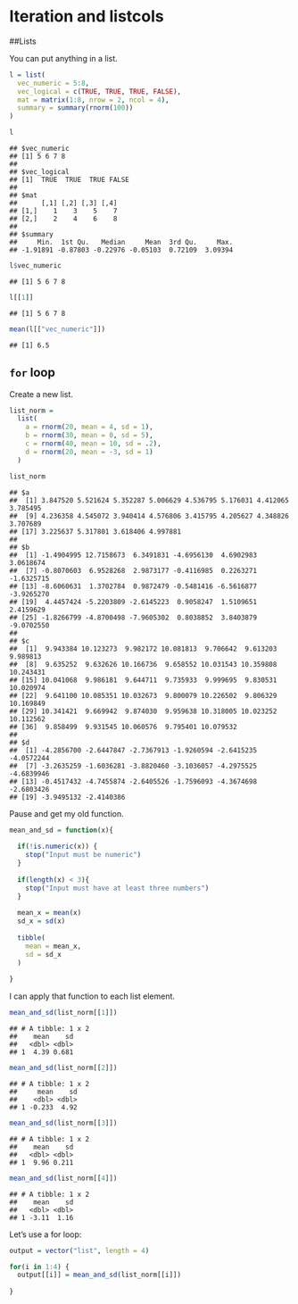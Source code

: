 Iteration and listcols
================

\#\#Lists

You can put anything in a list.

``` r
l = list(
  vec_numeric = 5:8,
  vec_logical = c(TRUE, TRUE, TRUE, FALSE),
  mat = matrix(1:8, nrow = 2, ncol = 4),
  summary = summary(rnorm(100))
)
```

``` r
l
```

    ## $vec_numeric
    ## [1] 5 6 7 8
    ## 
    ## $vec_logical
    ## [1]  TRUE  TRUE  TRUE FALSE
    ## 
    ## $mat
    ##      [,1] [,2] [,3] [,4]
    ## [1,]    1    3    5    7
    ## [2,]    2    4    6    8
    ## 
    ## $summary
    ##     Min.  1st Qu.   Median     Mean  3rd Qu.     Max. 
    ## -1.91891 -0.87803 -0.22976 -0.05103  0.72109  3.09394

``` r
l$vec_numeric
```

    ## [1] 5 6 7 8

``` r
l[[1]]
```

    ## [1] 5 6 7 8

``` r
mean(l[["vec_numeric"]])
```

    ## [1] 6.5

## `for` loop

Create a new list.

``` r
list_norm =
  list(
    a = rnorm(20, mean = 4, sd = 1),
    b = rnorm(30, mean = 0, sd = 5),
    c = rnorm(40, mean = 10, sd = .2),
    d = rnorm(20, mean = -3, sd = 1)
  )
```

``` r
list_norm
```

    ## $a
    ##  [1] 3.847520 5.521624 5.352287 5.006629 4.536795 5.176031 4.412065 3.785495
    ##  [9] 4.236358 4.545072 3.940414 4.576806 3.415795 4.205627 4.348826 3.707689
    ## [17] 3.225637 5.317801 3.618406 4.997881
    ## 
    ## $b
    ##  [1] -1.4904995 12.7158673  6.3491831 -4.6956130  4.6902983  3.0618674
    ##  [7] -0.8070603  6.9528268  2.9873177 -0.4116985  0.2263271 -1.6325715
    ## [13] -8.6060631  1.3702784  0.9872479 -0.5481416 -6.5616877 -3.9265270
    ## [19]  4.4457424 -5.2203809 -2.6145223  0.9058247  1.5109651  2.4159629
    ## [25] -1.8266799 -4.8700498 -7.9605302  0.8038852  3.8403879 -9.0702550
    ## 
    ## $c
    ##  [1]  9.943384 10.123273  9.982172 10.081813  9.706642  9.613203  9.989813
    ##  [8]  9.635252  9.632626 10.166736  9.658552 10.031543 10.359808 10.243431
    ## [15] 10.041068  9.986181  9.644711  9.735933  9.999695  9.830531 10.020974
    ## [22]  9.641100 10.085351 10.032673  9.800079 10.226502  9.806329 10.169849
    ## [29] 10.341421  9.669942  9.874030  9.959638 10.318005 10.023252 10.112562
    ## [36]  9.858499  9.931545 10.060576  9.795401 10.079532
    ## 
    ## $d
    ##  [1] -4.2856700 -2.6447847 -2.7367913 -1.9260594 -2.6415235 -4.0572244
    ##  [7] -3.2635259 -1.6036281 -3.8820460 -3.1036057 -4.2975525 -4.6839946
    ## [13] -0.4517432 -4.7455874 -2.6405526 -1.7596093 -4.3674698 -2.6803426
    ## [19] -3.9495132 -2.4140386

Pause and get my old function.

``` r
mean_and_sd = function(x){
  
  if(!is.numeric(x)) {
    stop("Input must be numeric")
  }
  
  if(length(x) < 3){
    stop("Input must have at least three numbers")
  }
  
  mean_x = mean(x)
  sd_x = sd(x)
  
  tibble(
    mean = mean_x,
    sd = sd_x
  )
  
}
```

I can apply that function to each list element.

``` r
mean_and_sd(list_norm[[1]])
```

    ## # A tibble: 1 x 2
    ##    mean    sd
    ##   <dbl> <dbl>
    ## 1  4.39 0.681

``` r
mean_and_sd(list_norm[[2]])
```

    ## # A tibble: 1 x 2
    ##     mean    sd
    ##    <dbl> <dbl>
    ## 1 -0.233  4.92

``` r
mean_and_sd(list_norm[[3]])
```

    ## # A tibble: 1 x 2
    ##    mean    sd
    ##   <dbl> <dbl>
    ## 1  9.96 0.211

``` r
mean_and_sd(list_norm[[4]])
```

    ## # A tibble: 1 x 2
    ##    mean    sd
    ##   <dbl> <dbl>
    ## 1 -3.11  1.16

Let’s use a for loop:

``` r
output = vector("list", length = 4)

for(i in 1:4) {
  output[[i]] = mean_and_sd(list_norm[[i]])
  
}
```
